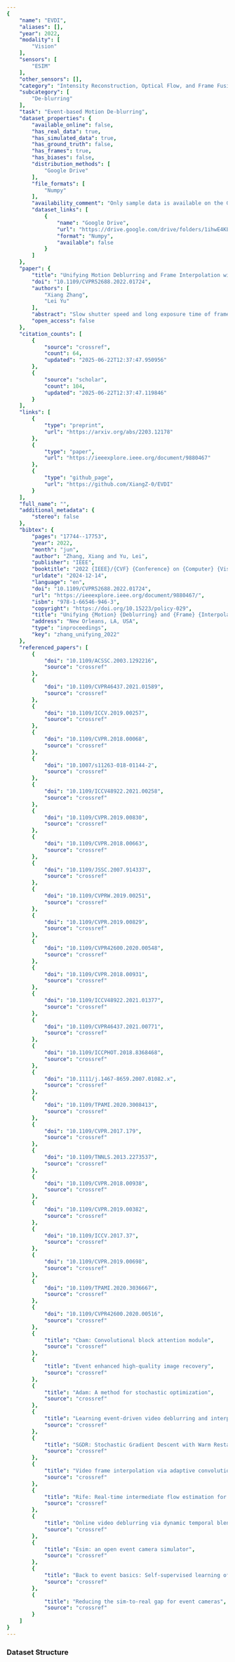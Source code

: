 ```yaml
---
{
    "name": "EVDI",
    "aliases": [],
    "year": 2022,
    "modality": [
        "Vision"
    ],
    "sensors": [
        "ESIM"
    ],
    "other_sensors": [],
    "category": "Intensity Reconstruction, Optical Flow, and Frame Fusion",
    "subcategory": [
        "De-blurring"
    ],
    "task": "Event-based Motion De-blurring",
    "dataset_properties": {
        "available_online": false,
        "has_real_data": true,
        "has_simulated_data": true,
        "has_ground_truth": false,
        "has_frames": true,
        "has_biases": false,
        "distribution_methods": [
            "Google Drive"
        ],
        "file_formats": [
            "Numpy"
        ],
        "availability_comment": "Only sample data is available on the Google Drive link",
        "dataset_links": [
            {
                "name": "Google Drive",
                "url": "https://drive.google.com/drive/folders/1ihwE4KLwUMkc3Jwf6Gqq_XWRkzTpp811",
                "format": "Numpy",
                "available": false
            }
        ]
    },
    "paper": {
        "title": "Unifying Motion Deblurring and Frame Interpolation with Events",
        "doi": "10.1109/CVPR52688.2022.01724",
        "authors": [
            "Xiang Zhang",
            "Lei Yu"
        ],
        "abstract": "Slow shutter speed and long exposure time of framebased cameras often cause visual blur and loss of interframe information, degenerating the overall quality of captured videos. To this end, we present a unified framework of event-based motion deblurring and frame interpolation for blurry video enhancement, where the extremely low latency of events is leveraged to alleviate motion blur and facilitate intermediate frame prediction. Specifically, the mapping relation between blurry frames and sharp latent images is first predicted by a learnable double integral network, and a fusion network is then proposed to refine the coarse results via utilizing the information from consecutive blurry inputs and the concurrent events. By exploring the mutual constraints among blurry frames, latent images, and event streams, we further propose a self-supervised learning framework to enable network training with real-world blurry videos and events. Extensive experiments demonstrate that our method compares favorably against the state-of-the-art approaches and achieves remarkable performance on both synthetic and real-world datasets. Codes are available at https://github.com/XiangZ-0/EVDI.",
        "open_access": false
    },
    "citation_counts": [
        {
            "source": "crossref",
            "count": 64,
            "updated": "2025-06-22T12:37:47.950956"
        },
        {
            "source": "scholar",
            "count": 104,
            "updated": "2025-06-22T12:37:47.119846"
        }
    ],
    "links": [
        {
            "type": "preprint",
            "url": "https://arxiv.org/abs/2203.12178"
        },
        {
            "type": "paper",
            "url": "https://ieeexplore.ieee.org/document/9880467"
        },
        {
            "type": "github_page",
            "url": "https://github.com/XiangZ-0/EVDI"
        }
    ],
    "full_name": "",
    "additional_metadata": {
        "stereo": false
    },
    "bibtex": {
        "pages": "17744--17753",
        "year": 2022,
        "month": "jun",
        "author": "Zhang, Xiang and Yu, Lei",
        "publisher": "IEEE",
        "booktitle": "2022 {IEEE}/{CVF} {Conference} on {Computer} {Vision} and {Pattern} {Recognition} ({CVPR})",
        "urldate": "2024-12-14",
        "language": "en",
        "doi": "10.1109/CVPR52688.2022.01724",
        "url": "https://ieeexplore.ieee.org/document/9880467/",
        "isbn": "978-1-66546-946-3",
        "copyright": "https://doi.org/10.15223/policy-029",
        "title": "Unifying {Motion} {Deblurring} and {Frame} {Interpolation} with {Events}",
        "address": "New Orleans, LA, USA",
        "type": "inproceedings",
        "key": "zhang_unifying_2022"
    },
    "referenced_papers": [
        {
            "doi": "10.1109/ACSSC.2003.1292216",
            "source": "crossref"
        },
        {
            "doi": "10.1109/CVPR46437.2021.01589",
            "source": "crossref"
        },
        {
            "doi": "10.1109/ICCV.2019.00257",
            "source": "crossref"
        },
        {
            "doi": "10.1109/CVPR.2018.00068",
            "source": "crossref"
        },
        {
            "doi": "10.1007/s11263-018-01144-2",
            "source": "crossref"
        },
        {
            "doi": "10.1109/ICCV48922.2021.00258",
            "source": "crossref"
        },
        {
            "doi": "10.1109/CVPR.2019.00830",
            "source": "crossref"
        },
        {
            "doi": "10.1109/CVPR.2018.00663",
            "source": "crossref"
        },
        {
            "doi": "10.1109/JSSC.2007.914337",
            "source": "crossref"
        },
        {
            "doi": "10.1109/CVPRW.2019.00251",
            "source": "crossref"
        },
        {
            "doi": "10.1109/CVPR.2019.00829",
            "source": "crossref"
        },
        {
            "doi": "10.1109/CVPR42600.2020.00548",
            "source": "crossref"
        },
        {
            "doi": "10.1109/CVPR.2018.00931",
            "source": "crossref"
        },
        {
            "doi": "10.1109/ICCV48922.2021.01377",
            "source": "crossref"
        },
        {
            "doi": "10.1109/CVPR46437.2021.00771",
            "source": "crossref"
        },
        {
            "doi": "10.1109/ICCPHOT.2018.8368468",
            "source": "crossref"
        },
        {
            "doi": "10.1111/j.1467-8659.2007.01082.x",
            "source": "crossref"
        },
        {
            "doi": "10.1109/TPAMI.2020.3008413",
            "source": "crossref"
        },
        {
            "doi": "10.1109/CVPR.2017.179",
            "source": "crossref"
        },
        {
            "doi": "10.1109/TNNLS.2013.2273537",
            "source": "crossref"
        },
        {
            "doi": "10.1109/CVPR.2018.00938",
            "source": "crossref"
        },
        {
            "doi": "10.1109/CVPR.2019.00382",
            "source": "crossref"
        },
        {
            "doi": "10.1109/ICCV.2017.37",
            "source": "crossref"
        },
        {
            "doi": "10.1109/CVPR.2019.00698",
            "source": "crossref"
        },
        {
            "doi": "10.1109/TPAMI.2020.3036667",
            "source": "crossref"
        },
        {
            "doi": "10.1109/CVPR42600.2020.00516",
            "source": "crossref"
        },
        {
            "title": "Cbam: Convolutional block attention module",
            "source": "crossref"
        },
        {
            "title": "Event enhanced high-quality image recovery",
            "source": "crossref"
        },
        {
            "title": "Adam: A method for stochastic optimization",
            "source": "crossref"
        },
        {
            "title": "Learning event-driven video deblurring and interpolation",
            "source": "crossref"
        },
        {
            "title": "SGDR: Stochastic Gradient Descent with Warm Restarts",
            "source": "crossref"
        },
        {
            "title": "Video frame interpolation via adaptive convolution",
            "source": "crossref"
        },
        {
            "title": "Rife: Real-time intermediate flow estimation for video frame interpolation",
            "source": "crossref"
        },
        {
            "title": "Online video deblurring via dynamic temporal blending network",
            "source": "crossref"
        },
        {
            "title": "Esim: an open event camera simulator",
            "source": "crossref"
        },
        {
            "title": "Back to event basics: Self-supervised learning of image reconstruction for event cameras via photometric constancy",
            "source": "crossref"
        },
        {
            "title": "Reducing the sim-to-real gap for event cameras",
            "source": "crossref"
        }
    ]
}
---
```


### Dataset Structure
